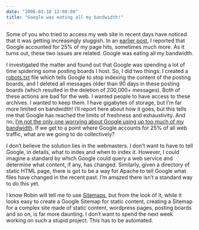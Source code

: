 ```yaml
---
date: "2006-01-18 12:00:00"
title: "Google was eating all my bandwidth!"
---
```




Some of you who tried to access my web site in recent days have noticed that it was getting increasingly sluggish. In an [earlier post](/lemire/blog/2006/01/13/googlebot-accounts-for-one-fourth-of-my-page-hits/), I reported that Google accounted for 25% of my page hits, sometimes much more. As it turns out, these two issues are related. Google was eating all my bandwidth.

I investigated the matter and found out that Google was spending a lot of time spidering some posting boards I host. So, I did two things: I created a [robots.txt](https://lemire.me/robots.txt) file which tells Google to stop indexing the content of the posting boards, and I deleted all messages older than 90 days in these posting boards (which resulted in the deletion of 200,000+ messages). Both of these actions are bad for the web. I wanted people to have access to these archives. I wanted to keep them. I have gigabytes of storage, but I&rsquo;m far more limited on bandwidth!
I&rsquo;ll report here about how it goes, but this tells me that Google has reached the limits of freshness and exhaustivity. And no, [I&rsquo;m not the only one worrying about Google using up too much of my bandwidth](http://www.thesitewizard.com/archive/robotstxt.shtml). If we get to a point where Google accounts for 25% of all web traffic, what are we going to do collectively?

I don&rsquo;t believe the solution lies in the webmasters. I don&rsquo;t want to have to tell Google, in details, what to index and when to index it. However, I could imagine a standard by which Google could query a web service and determine what content, if any, has changed. Similarly, given a directory of static HTML page, there is got to be a way for Apache to tell Google what files have changed in the recent past. I&rsquo;m amazed there isn&rsquo;t a standard way to do this yet.

I know Robin will tell me to use [Sitemaps](https://accounts.google.com/ServiceLogin?service=sitemaps&amp;passive=1209600&amp;continue=https%3A%2F%2Fwww.google.com%2Fwebmasters%2Ftools%2F&amp;followup=https%3A%2F%2Fwww.google.com%2Fwebmasters%2Ftools%2F), but from the look of it, while it looks easy to create a Google Sitemap for static content, creating a Sitemap for a complex site made of static content, wordpress pages, posting boards and so on, is far more daunting. I don&rsquo;t want to spend the next week working on such a stupid project. This has to be automated.

